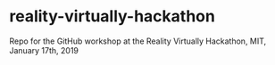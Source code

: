 # reality-virtually-hackathon
Repo for the GitHub workshop at the Reality Virtually Hackathon, MIT, January 17th, 2019
